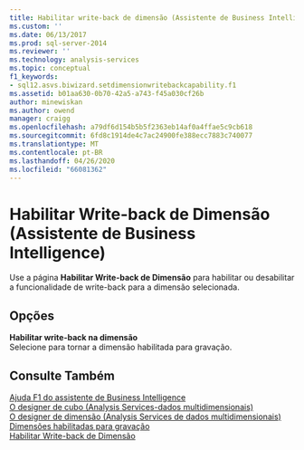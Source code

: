 ```yaml
---
title: Habilitar write-back de dimensão (Assistente de Business Intelligence) | Microsoft Docs
ms.custom: ''
ms.date: 06/13/2017
ms.prod: sql-server-2014
ms.reviewer: ''
ms.technology: analysis-services
ms.topic: conceptual
f1_keywords:
- sql12.asvs.biwizard.setdimensionwritebackcapability.f1
ms.assetid: b01aa630-0b70-42a5-a743-f45a030cf26b
author: minewiskan
ms.author: owend
manager: craigg
ms.openlocfilehash: a79df6d154b5b5f2363eb14af0a4ffae5c9cb618
ms.sourcegitcommit: 6fd8c1914de4c7ac24900fe388ecc7883c740077
ms.translationtype: MT
ms.contentlocale: pt-BR
ms.lasthandoff: 04/26/2020
ms.locfileid: "66081362"
---
```

# <a name="enable-dimension-writeback-business-intelligence-wizard"></a>Habilitar Write-back de Dimensão (Assistente de Business Intelligence)
  Use a página **Habilitar Write-back de Dimensão** para habilitar ou desabilitar a funcionalidade de write-back para a dimensão selecionada.  
  
## <a name="options"></a>Opções  
 **Habilitar write-back na dimensão**  
 Selecione para tornar a dimensão habilitada para gravação.  
  
## <a name="see-also"></a>Consulte Também  
 [Ajuda F1 do assistente de Business Intelligence](business-intelligence-wizard-f1-help.md)   
 [O designer de cubo &#40;Analysis Services-dados multidimensionais&#41;](cube-designer-analysis-services-multidimensional-data.md)   
 [O designer de dimensão &#40;Analysis Services de dados multidimensionais&#41;](dimension-designer-analysis-services-multidimensional-data.md)   
 [Dimensões habilitadas para gravação](multidimensional-models-olap-logical-dimension-objects/write-enabled-dimensions.md)   
 [Habilitar Write-back de Dimensão](multidimensional-models/bi-wizard-enable-dimension-writeback.md)  
  
  
